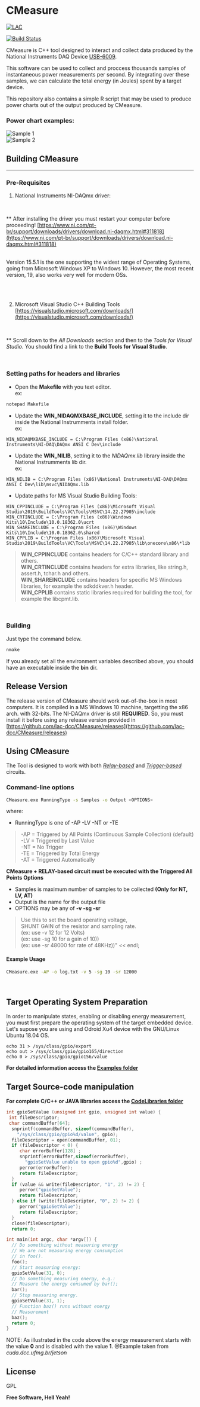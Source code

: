 
# CMeasure

[![LAC](/docs/powered.png)](http://lac.dcc.ufmg.br)

[![Build Status](https://travis-ci.org/joemccann/dillinger.svg?branch=master)](https://travis-ci.org/joemccann/dillinger)



CMeasure is C++ tool designed to interact and collect data produced by the
National Instruments DAQ Device [USB-6009](http://www.ni.com/pt-br/support/model.usb-6009.html).

This software can be used to collect and proccess thousands samples of 
instantaneous power measurements per second. By integrating over these
samples, we can calculate the total energy (in Joules) spent by a target
device. 

This repository also contains a simple R script that may be used to produce power charts
out of the output produced by CMeasure.

### Power chart examples:
![Sample 1](/docs/sample1.png)
<br/>
![Sample 2](/docs/sample2.png)
<br/>

## Building CMeasure
---
### Pre-Requisites

1. National Instruments NI-DAQmx driver:

<br/>

** After installing the driver you must restart your computer before proceeding!
[https://www.ni.com/pt-br/support/downloads/drivers/download.ni-daqmx.html#311818](https://www.ni.com/pt-br/support/downloads/drivers/download.ni-daqmx.html#311818)

<br/>
Version 15.5.1 is the one supporting the widest range of Operating Systems, going from Microsoft Windows XP to Windows 10. However, the most recent version, 19, also works very well for modern OSs.

<br/><br/>

2. Microsoft Visual Studio C++ Building Tools
[https://visualstudio.microsoft.com/downloads/](https://visualstudio.microsoft.com/downloads/)

<br/>

** Scroll down to the *All Downloads* section and then to the *Tools for Visual Studio*. You should find a link to the **Build Tools for Visual Studio**. 

<br/>

### Setting paths for headers and libraries
- Open the **Makefile** with you text editor. <br/> ex:
```sh
notepad Makefile
```
- Update the **WIN_NIDAQMXBASE_INCLUDE**, setting it to the include dir inside the National Instrumments install folder. <br/> ex:
```
WIN_NIDAQMXBASE_INCLUDE = C:\Program Files (x86)\National Instruments\NI-DAQ\DAQmx ANSI C Dev\include
```
- Update the **WIN_NILIB**, setting it to the *NIDAQmx.lib* library inside the National Instrumments lib dir. <br/> ex:
```
WIN_NILIB = C:\Program Files (x86)\National Instruments\NI-DAQ\DAQmx ANSI C Dev\lib\msvc\NIDAQmx.lib
```
- Update paths for MS Visual Studio Building Tools:
```
WIN_CPPINCLUDE = C:\Program Files (x86)\Microsoft Visual Studio\2019\BuildTools\VC\Tools\MSVC\14.22.27905\include
WIN_CRTINCLUDE = C:\Program Files (x86)\Windows Kits\10\Include\10.0.18362.0\ucrt
WIN_SHAREINCLUDE = C:\Program Files (x86)\Windows Kits\10\Include\10.0.18362.0\shared
WIN_CPPLIB = C:\Program Files (x86)\Microsoft Visual Studio\2019\BuildTools\VC\Tools\MSVC\14.22.27905\lib\onecore\x86\*lib
```

> **WIN_CPPINCLUDE** contains headers for C/C++ standard library and others. <br/>
> **WIN_CRTINCLUDE** contains headers for extra libraries, like string.h, assert.h, tchar.h and others. <br/>
> **WIN_SHAREINCLUDE** contains headers for specific MS Windows libraries, for example the sdkddkver.h header. <br/>
> **WIN_CPPLIB** contains static libraries required for building the tool, for example the libcpmt.lib. <br/>

<br/>

### Building
Just type the command below. 
```sh
nmake 
```
If you already set all the environment variables described above, you should have an executable inside the **bin** dir.
## Release Version

The release version of CMeasure should work out-of-the-box in most computers. It is compiled in a MS Windows 10 machine, targetting the x86 arch. with 32-bits. The NI-DAQmx driver is still **REQUIRED**. So, you must install it before using any release version provided in [https://github.com/lac-dcc/CMeasure/releases](https://github.com/lac-dcc/CMeasure/releases)

## Using CMeasure

The Tool is designed to work with both *[Relay-based](http://cuda.dcc.ufmg.br/jetson/download/User_Manual.pdf)* and *[Trigger-based](http://cuda.dcc.ufmg.br/jetson/download/Manual_Trigger_Circuit.pdf)* circuits.

### Command-line options
```sh
CMeasure.exe RunningType -s Samples -o Output <OPTIONS>
```
   where:
   - RunningType is one of -AP -LV -NT or -TE
> -AP = Triggered by All Points (Continuous Sample Collection) (default) <br/>
> -LV = Triggered by Last Value <br/>
> -NT = No Trigger <br/>
> -TE = Triggered by Total Energy <br/>
> -AT = Triggered Automatically <br/>

**CMeasure + RELAY-based circuit must be executed with the Triggered All Points Options**

- Samples is maximum number of samples to be collected **(Only for NT, LV, AT)**
- Output is the name for the output file           
- OPTIONS may be any of  **-v -sg -sr**

> Use this to set the board operating voltage, <br/>
> SHUNT GAIN of the resistor and sampling rate. <br/>
> (ex: use -v 12 for 12 Volts) <br/>
> (ex: use -sg 10 for a gain of 10)) <br/>
> (ex: use -sr 48000 for rate of 48KHz))" << endl; <br/>

#### Example Usage
```sh
CMeasure.exe -AP -o log.txt -v 5 -sg 10 -sr 12000
```

<br/>


## Target Operating System Preparation
In order to manipulate states, enabling or disabling energy measurement, you must first prepare the operating system of the target embedded device. Let's supose you are using and Odroid Xu4 device with the GNU/Linux Ubuntu 18.04 OS.  
```
echo 31 > /sys/class/gpio/export
echo out > /sys/class/gpio/gpio165/direction
echo 0 > /sys/class/gpio/gpio156/value
```
**For detailed information access the [Examples folder](https://github.com/lac-dcc/CMeasure/tree/master/examples)**


## Target Source-code manipulation

**For complete C/C++ or JAVA libraries access the [CodeLibraries folder](https://github.com/lac-dcc/CMeasure/tree/master/CodeLibraries)**

```C
int gpioSetValue (unsigned int gpio, unsigned int value) {
 int fileDescriptor;
 char commandBuffer[64];
  snprintf(commandBuffer, sizeof(commandBuffer),
    "/sys/class/gpio/gpio%d/value", gpio);
  fileDescriptor = open(commandBuffer, 01);
  if (fileDescriptor < 0) {
     char errorBuffer[128] ;
     snprintf(errorBuffer,sizeof(errorBuffer),
       "gpioSetValue unable to open gpio%d",gpio) ;
     perror(errorBuffer);
     return fileDescriptor;
  }
  if (value && write(fileDescriptor, "1", 2) != 2) {
     perror("gpioSetValue");
     return fileDescriptor;
  } else if (write(fileDescriptor, "0", 2) != 2) {
     perror("gpioSetValue");
     return fileDescriptor;
  }
  close(fileDescriptor);
  return 0;
```

```C
int main(int argc, char *argv[]) {
  // Do something without measuring energy
  // We are not measuring energy consumption
  // in foo().
  foo();
  // Start measuring energy:
  gpioSetValue(31, 0);
  // Do something measuring energy, e.g.:
  // Measure the energy consumed by bar();
  bar();
  // Stop measuring energy.
  gpioSetValue(31, 1);
  // Function baz() runs without energy
  // Measurement
  baz();
  return 0;
}
```
NOTE: As illustrated in the code above the energy measurement starts with the value **0** and is disabled with the value **1**.
@Example taken from *cuda.dcc.ufmg.br/jetson*


License
----

GPL


**Free Software, Hell Yeah!**
